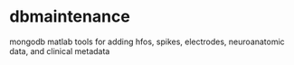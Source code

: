 # dbmaintenance
mongodb matlab tools for adding hfos, spikes, electrodes, neuroanatomic data, and clinical metadata

